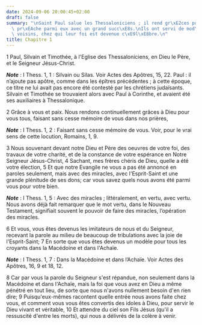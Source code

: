```yaml
---
date: 2024-09-06 20:00:45+02:00
draft: false
summary: "\nSaint Paul salue les Thessaloniciens ; il rend gr\xE2ces pour eux, et\
  \ pr\xEAche parmi eux avec un grand succ\xE8s.\nIls ont servi de mod\xE8le aux peuples\
  \ voisins, chez qui leur foi est devenue c\xE9l\xE8bre.\n"
title: Chapitre 1
---
```





1 Paul, Silvain et Timothée, à l'Eglise des Thessaloniciens, en Dieu le Père, et le Seigneur Jésus-Christ.

***Note*** :  I Thess. 1, 1 : Silvain ou Silas. Voir Actes des Apôtres, 15, 22. Paul : il n’ajoute pas apôtre, comme dans les épîtres précédentes ; à cette époque, ce titre ne lui avait pas encore été contesté par les chrétiens judaïsants. Silvain et Timothée se trouvaient alors avec Paul à Corinthe, et avaient été ses auxiliaires à Thessalonique.

2 Grâce à vous et paix. Nous rendons continuellement grâces à Dieu pour vous tous, faisant sans cesse mémoire de vous dans nos prières,

***Note*** :  I Thess. 1, 2 : Faisant sans cesse mémoire de vous. Voir, pour le vrai sens de cette locution, Romains, 1, 9.


3 Nous souvenant devant notre Dieu et Père des oeuvres de votre foi, des travaux de votre charité, et de la constance de votre espérance en Notre Seigneur Jésus-Christ, 4 Sachant, mes frères chéris de Dieu, quelle a été votre élection, 5 Et que notre Evangile ne vous a pas été annoncé en paroles seulement, mais avec des miracles, avec l'Esprit-Saint et une grande plénitude de ses dons; car vous savez quels nous avons été parmi vous pour votre bien.

***Note*** :  I Thess. 1, 5 : Avec des miracles ; littéralement, en vertu, avec vertu. Nous avons déjà fait remarquer que le mot vertu, dans le Nouveau Testament, signifiait souvent le pouvoir de faire des miracles, l’opération des miracles.

6 Et vous, vous êtes devenus les imitateurs de nous et du Seigneur, recevant la parole au milieu de beaucoup de tribulations avec la joie de l'Esprit-Saint; 7 En sorte que vous êtes devenus un modèle pour tous les croyants dans la Macédoine et dans l'Achaïe.

***Note*** :  I Thess. 1, 7 : Dans la Macédoine et dans l’Achaïe. Voir Actes des Apôtres, 16, 9 et 18, 12.

8 Car par vous la parole du Seigneur s'est répandue, non seulement dans la Macédoine et dans l'Achaïe, mais la foi que vous avez en Dieu a même pénétré en tout lieu, de sorte que nous n'avons nullement besoin d'en rien dire; 9 Puisqu'eux-mêmes racontent quelle entrée nous avons faite chez vous, et comment vous vous êtes convertis des idoles à Dieu, pour servir le Dieu vivant et véritable, 10 Et attendre du ciel son Fils Jésus (qu'il a ressuscité d'entre les morts), qui nous a délivrés de la colère à venir.

